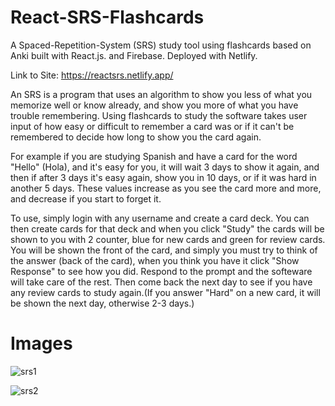 # React-SRS-Flashcards
A Spaced-Repetition-System (SRS) study tool using flashcards based on Anki built with React.js. and Firebase. Deployed with Netlify.

Link to Site: https://reactsrs.netlify.app/

An SRS is a program that uses an algorithm to show you less of what you memorize well or know already, and show you more of what you have trouble remembering. Using flashcards to study the software takes user input of how easy or difficult to remember a card was or if it can't be remembered to decide how long to show you the card again.

For example if you are studying Spanish and have a card for the word "Hello" (Hola), and it's easy for you, it will wait 3 days to show it again, and then if after 3 days it's easy again, show you in 10 days, or if it was hard in another 5 days. These values increase as you see the card more and more, and decrease if you start to forget it.

To use, simply login with any username and create a card deck. You can then create cards for that deck and when you click "Study" the cards will be shown to you with 2 counter, blue for new cards and green for review cards. You will be shown the front of the card, and simply you must try to think of the answer (back of the card), when you think you have it click "Show Response" to see how you did. Respond to the prompt and the softeware will take care of the rest. Then come back the next day to see if you have any review cards to study again.(If you answer "Hard" on a new card, it will be shown the next day, otherwise 2-3 days.)

# Images

![srs1](https://user-images.githubusercontent.com/61069716/174979193-c8bdaed1-3ce2-440c-afe7-fbbd43cf49fa.png)

![srs2](https://user-images.githubusercontent.com/61069716/174979201-bfbfbfba-a6ba-4eff-8bb7-42a8c7ed2c42.png)
